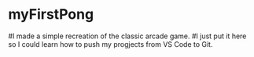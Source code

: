 # myFirstPong
#I made a simple recreation of the classic arcade game.
#I just put it here so I could learn how to push my progjects from VS Code to Git. 
